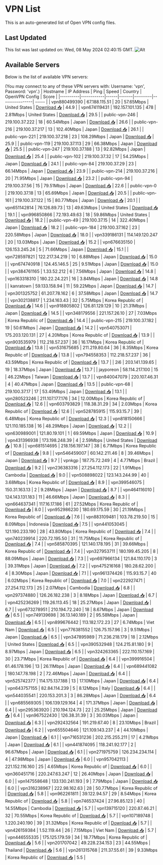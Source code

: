 # VPN List

This is an auto-generated list of Open VPN config files.

## Last Updated

This list was last updated on: Wed, 08 May 2024 02:40:15 GMT.
![Alt](https://repobeats.axiom.co/api/embed/186b98318ef1479477931607c1ad7d823f12451f.svg "Repobeats analytics image")

## Available Servers

Below is the list of available VPN servers:

(You may connect to any of these VPN servers with: Username: 'vpn', Password: 'vpn'.)
| Hostname | IP Address | Ping | Speed | Country | OpenVPN Config | Score |
|----------|------------|------|-------|---------|----------------| ----- |
| vpn880499390 | 67.188.115.51 | 20 | 57.65Mbps | United States | [Download 📥](./configs/server_0_US.ovpn) | 44.9 |
| vpn674119431 | 192.157.101.135 | 478 | 2.81Mbps | United States | [Download 📥](./configs/server_1_US.ovpn) | 29.5 |
| public-vpn-246 | 219.100.37.222 | 18 | 60.54Mbps | Japan | [Download 📥](./configs/server_2_JP.ovpn) | 26.6 |
| public-vpn-216 | 219.100.37.217 | 13 | 102.40Mbps | Japan | [Download 📥](./configs/server_3_JP.ovpn) | 26.1 |
| public-vpn-221 | 219.100.37.218 | 23 | 108.29Mbps | Japan | [Download 📥](./configs/server_4_JP.ovpn) | 25.9 |
| public-vpn-119 | 219.100.37.113 | 29 | 66.38Mbps | Japan | [Download 📥](./configs/server_5_JP.ovpn) | 25.5 |
| public-vpn-247 | 219.100.37.188 | 13 | 92.82Mbps | Japan | [Download 📥](./configs/server_6_JP.ovpn) | 25.4 |
| public-vpn-102 | 219.100.37.32 | 17 | 54.25Mbps | Japan | [Download 📥](./configs/server_7_JP.ovpn) | 24.1 |
| public-vpn-84 | 219.100.37.29 | 23 | 66.14Mbps | Japan | [Download 📥](./configs/server_8_JP.ovpn) | 23.9 |
| public-vpn-214 | 219.100.37.216 | 20 | 71.95Mbps | Japan | [Download 📥](./configs/server_9_JP.ovpn) | 23.2 |
| public-vpn-94 | 219.100.37.56 | 15 | 79.51Mbps | Japan | [Download 📥](./configs/server_10_JP.ovpn) | 22.6 |
| public-vpn-0 | 219.100.37.18 | 13 | 65.69Mbps | Japan | [Download 📥](./configs/server_11_JP.ovpn) | 20.5 |
| public-vpn-161 | 219.100.37.122 | 15 | 80.77Mbps | Japan | [Download 📥](./configs/server_12_JP.ovpn) | 20.1 |
| vpn651142814 | 76.126.89.73 | 13 | 49.63Mbps | United States | [Download 📥](./configs/server_13_US.ovpn) | 19.1 |
| vpn996850866 | 72.193.49.63 | 18 | 59.86Mbps | United States | [Download 📥](./configs/server_14_US.ovpn) | 18.2 |
| public-vpn-49 | 219.100.37.15 | 14 | 322.40Mbps | Japan | [Download 📥](./configs/server_15_JP.ovpn) | 18.2 |
| public-vpn-184 | 219.100.37.162 | 23 | 220.58Mbps | Japan | [Download 📥](./configs/server_16_JP.ovpn) | 18.0 |
| vpn339186131 | 114.149.120.247 | 20 | 13.03Mbps | Japan | [Download 📥](./configs/server_17_JP.ovpn) | 15.2 |
| vpn676635150 | 126.153.245.24 | 5 | 71.66Mbps | Japan | [Download 📥](./configs/server_18_JP.ovpn) | 15.1 |
| vpn728597821 | 122.217.34.219 | 10 | 6.88Mbps | Japan | [Download 📥](./configs/server_19_JP.ovpn) | 15.0 |
| vpn674740918 | 124.45.146.5 | 25 | 9.51Mbps | Japan | [Download 📥](./configs/server_20_JP.ovpn) | 15.0 |
| vpn384761165 | 1.33.52.212 | 6 | 7.56Mbps | Japan | [Download 📥](./configs/server_21_JP.ovpn) | 14.8 |
| vpn163318310 | 180.22.24.221 | 16 | 3.84Mbps | Japan | [Download 📥](./configs/server_22_JP.ovpn) | 14.8 |
| kanratown | 59.133.158.94 | 11 | 59.22Mbps | Japan | [Download 📥](./configs/server_23_JP.ovpn) | 14.7 |
| vpn301325752 | 61.207.78.162 | 6 | 37.58Mbps | Japan | [Download 📥](./configs/server_24_JP.ovpn) | 14.7 |
| vpn302138817 | 1.234.163.43 | 32 | 5.75Mbps | Korea Republic of | [Download 📥](./configs/server_25_KR.ovpn) | 14.6 |
| vpn918805802 | 126.81.129.129 | 10 | 21.31Mbps | Japan | [Download 📥](./configs/server_26_JP.ovpn) | 14.5 |
| vpn348179556 | 221.157.26.10 | 27 | 7.03Mbps | Korea Republic of | [Download 📥](./configs/server_27_KR.ovpn) | 14.4 |
| public-vpn-215 | 219.100.37.182 | 19 | 50.61Mbps | Japan | [Download 📥](./configs/server_28_JP.ovpn) | 14.2 |
| vpn540753071 | 175.203.120.131 | 27 | 4.20Mbps | Korea Republic of | [Download 📥](./configs/server_29_KR.ovpn) | 13.9 |
| vpn903535979 | 112.218.57.237 | 36 | 16.17Mbps | Korea Republic of | [Download 📥](./configs/server_30_KR.ovpn) | 13.8 |
| vpn531675685 | 211.219.80.64 | 36 | 8.35Mbps | Korea Republic of | [Download 📥](./configs/server_31_KR.ovpn) | 13.8 |
| vpn794558353 | 112.218.57.237 | 36 | 43.59Mbps | Korea Republic of | [Download 📥](./configs/server_32_KR.ovpn) | 13.7 |
| 2i6 | 203.141.139.65 | 19 | 18.37Mbps | Japan | [Download 📥](./configs/server_33_JP.ovpn) | 13.7 |
| jayporeon | 58.114.217.100 | 15 | 46.22Mbps | Taiwan | [Download 📥](./configs/server_34_TW.ovpn) | 13.7 |
| vpn840047079 | 220.107.46.31 | 4 | 40.47Mbps | Japan | [Download 📥](./configs/server_35_JP.ovpn) | 13.5 |
| public-vpn-68 | 219.100.37.17 | 17 | 53.49Mbps | Japan | [Download 📥](./configs/server_36_JP.ovpn) | 13.1 |
| vpn280523246 | 211.107.177.176 | 34 | 12.00Mbps | Korea Republic of | [Download 📥](./configs/server_37_KR.ovpn) | 12.6 |
| vpn603793829 | 118.38.31.29 | 34 | 2.03Mbps | Korea Republic of | [Download 📥](./configs/server_38_KR.ovpn) | 12.6 |
| vpn528785915 | 115.93.15.7 | 39 | 6.48Mbps | Korea Republic of | [Download 📥](./configs/server_39_KR.ovpn) | 12.3 |
| vpn818150666 | 121.110.185.138 | 16 | 48.29Mbps | Japan | [Download 📥](./configs/server_40_JP.ovpn) | 12.2 |
| vpn630989001 | 121.80.19.101 | 1 | 69.59Mbps | Japan | [Download 📥](./configs/server_41_JP.ovpn) | 10.9 |
| vpn431396938 | 173.198.248.39 | 4 | 2.59Mbps | United States | [Download 📥](./configs/server_42_US.ovpn) | 10.8 |
| vpn681514695 | 218.156.197.147 | 38 | 6.71Mbps | Korea Republic of | [Download 📥](./configs/server_43_KR.ovpn) | 9.8 |
| vpn546459007 | 60.142.211.46 | 8 | 39.46Mbps | Japan | [Download 📥](./configs/server_44_JP.ovpn) | 9.7 |
| vpnkgp | 187.75.72.249 | 4 | 4.77Mbps | Brazil | [Download 📥](./configs/server_45_BR.ovpn) | 9.2 |
| vpn236383316 | 27.254.112.173 | 22 | 1.91Mbps | Cambodia | [Download 📥](./configs/server_46_KH.ovpn) | 9.0 |
| vpn508898022 | 123.143.244.99 | 40 | 3.68Mbps | Korea Republic of | [Download 📥](./configs/server_47_KR.ovpn) | 8.9 |
| vpn399546075 | 150.31.163.13 | 2 | 9.28Mbps | Japan | [Download 📥](./configs/server_48_JP.ovpn) | 8.7 |
| vpn464116010 | 124.143.131.183 | 11 | 46.66Mbps | Japan | [Download 📥](./configs/server_49_JP.ovpn) | 8.3 |
| vpn664637341 | 117.16.17.186 | 61 | 27.52Mbps | Korea Republic of | [Download 📥](./configs/server_50_KR.ovpn) | 8.0 |
| vpn952986230 | 180.69.175.59 | 30 | 21.19Mbps | Korea Republic of | [Download 📥](./configs/server_51_KR.ovpn) | 7.6 |
| vpn883109481 | 103.78.219.50 | 15 | 8.09Mbps | Indonesia | [Download 📥](./configs/server_52_ID.ovpn) | 7.5 |
| vpn441053045 | 121.190.233.190 | 28 | 43.80Mbps | Korea Republic of | [Download 📥](./configs/server_53_KR.ovpn) | 7.4 |
| vpn740239914 | 220.72.195.50 | 31 | 11.75Mbps | Korea Republic of | [Download 📥](./configs/server_54_KR.ovpn) | 7.4 |
| vpn585870395 | 121.140.178.195 | 31 | 39.66Mbps | Korea Republic of | [Download 📥](./configs/server_55_KR.ovpn) | 7.4 |
| vpn327953711 | 180.199.45.205 | 8 | 88.09Mbps | Japan | [Download 📥](./configs/server_56_JP.ovpn) | 7.3 |
| vpn697966134 | 121.84.110.170 | 3 | 39.31Mbps | Japan | [Download 📥](./configs/server_57_JP.ovpn) | 7.2 |
| vpn475216168 | 180.28.62.200 | 4 | 8.30Mbps | Japan | [Download 📥](./configs/server_58_JP.ovpn) | 7.1 |
| vpn961374426 | 115.93.15.7 | 40 | 6.02Mbps | Korea Republic of | [Download 📥](./configs/server_59_KR.ovpn) | 7.0 |
| vpn222927471 | 27.254.112.173 | 25 | 2.07Mbps | Cambodia | [Download 📥](./configs/server_60_KH.ovpn) | 6.8 |
| vpn297374880 | 126.26.182.238 | 3 | 8.18Mbps | Japan | [Download 📥](./configs/server_61_JP.ovpn) | 6.7 |
| vpn425236269 | 119.26.113.45 | 18 | 25.27Mbps | Japan | [Download 📥](./configs/server_62_JP.ovpn) | 6.7 |
| vpn673278951 | 210.194.72.240 | 18 | 8.67Mbps | Japan | [Download 📥](./configs/server_63_JP.ovpn) | 6.5 |
| vpn749139698 | 36.13.140.189 | 2 | 95.58Mbps | Japan | [Download 📥](./configs/server_64_JP.ovpn) | 6.5 |
| vpn899676442 | 113.182.172.23 | 27 | 6.74Mbps | Viet Nam | [Download 📥](./configs/server_65_VN.ovpn) | 6.5 |
| vpn776381552 | 126.75.157.96 | 3 | 9.51Mbps | Japan | [Download 📥](./configs/server_66_JP.ovpn) | 6.5 |
| vpn347895989 | 71.236.218.179 | 18 | 2.12Mbps | United States | [Download 📥](./configs/server_67_US.ovpn) | 6.5 |
| vpn390532948 | 124.215.81.180 | 9 | 8.97Mbps | Japan | [Download 📥](./configs/server_68_JP.ovpn) | 6.5 |
| vpn324263365 | 222.110.157.169 | 30 | 23.71Mbps | Korea Republic of | [Download 📥](./configs/server_69_KR.ovpn) | 6.4 |
| vpn399916504 | 61.46.178.196 | 13 | 26.11Mbps | Japan | [Download 📥](./configs/server_70_JP.ovpn) | 6.4 |
| vpn689441082 | 180.147.78.198 | 2 | 72.46Mbps | Japan | [Download 📥](./configs/server_71_JP.ovpn) | 6.4 |
| vpn525742377 | 114.175.137.188 | 13 | 17.10Mbps | Japan | [Download 📥](./configs/server_72_JP.ovpn) | 6.4 |
| vpn643757155 | 82.84.114.239 | 5 | 8.12Mbps | Italy | [Download 📥](./configs/server_73_IT.ovpn) | 6.4 |
| vpn544035541 | 220.153.201.3 | 3 | 86.28Mbps | Japan | [Download 📥](./configs/server_74_JP.ovpn) | 6.4 |
| vpn685569305 | 106.139.129.164 | 4 | 171.37Mbps | Japan | [Download 📥](./configs/server_75_JP.ovpn) | 6.4 |
| vpn295363920 | 210.194.124.73 | 22 | 25.25Mbps | Japan | [Download 📥](./configs/server_76_JP.ovpn) | 6.4 |
| vpn967522430 | 126.38.31.39 | 3 | 30.03Mbps | Japan | [Download 📥](./configs/server_77_JP.ovpn) | 6.3 |
| vpn292432564 | 191.219.67.40 | 8 | 23.10Mbps | Brazil | [Download 📥](./configs/server_78_BR.ovpn) | 6.2 |
| vpn655504646 | 121.109.143.237 | 4 | 44.10Mbps | Japan | [Download 📥](./configs/server_79_JP.ovpn) | 6.1 |
| vpn716531236 | 202.215.255.211 | 17 | 4.21Mbps | Japan | [Download 📥](./configs/server_80_JP.ovpn) | 6.1 |
| vpn441874095 | 118.241.92.177 | 2 | 96.67Mbps | Japan | [Download 📥](./configs/server_81_JP.ovpn) | 6.1 |
| vpn271975759 | 126.234.234.114 | 4 | 47.98Mbps | Japan | [Download 📥](./configs/server_82_JP.ovpn) | 6.0 |
| vpn957042113 | 221.152.116.160 | 25 | 4.65Mbps | Korea Republic of | [Download 📥](./configs/server_83_KR.ovpn) | 6.0 |
| vpn360451716 | 220.247.63.247 | 12 | 26.40Mbps | Japan | [Download 📥](./configs/server_84_JP.ovpn) | 6.0 |
| vpn147558648 | 133.130.241.193 | 9 | 7.79Mbps | Japan | [Download 📥](./configs/server_85_JP.ovpn) | 6.0 |
| vpn316238967 | 222.98.162.63 | 28 | 50.77Mbps | Korea Republic of | [Download 📥](./configs/server_86_KR.ovpn) | 5.8 |
| vpn962261811 | 39.122.94.57 | 29 | 8.54Mbps | Korea Republic of | [Download 📥](./configs/server_87_KR.ovpn) | 5.8 |
| vpn746537424 | 27.96.85.123 | 40 | 14.55Mbps | Cambodia | [Download 📥](./configs/server_88_KH.ovpn) | 5.7 |
| vpn139715120 | 220.87.46.21 | 32 | 70.55Mbps | Korea Republic of | [Download 📥](./configs/server_89_KR.ovpn) | 5.7 |
| vpn107189748 | 1.220.240.190 | 39 | 31.32Mbps | Korea Republic of | [Download 📥](./configs/server_90_KR.ovpn) | 5.7 |
| vpn426159384 | 1.52.119.44 | 26 | 7.15Mbps | Viet Nam | [Download 📥](./configs/server_91_VN.ovpn) | 5.7 |
| vpn446555335 | 175.125.179.59 | 34 | 18.77Mbps | Korea Republic of | [Download 📥](./configs/server_92_KR.ovpn) | 5.6 |
| vpn201707042 | 49.228.234.153 | 23 | 44.55Mbps | Thailand | [Download 📥](./configs/server_93_TH.ovpn) | 5.6 |
| vpn261315768 | 211.37.55.61 | 39 | 9.33Mbps | Korea Republic of | [Download 📥](./configs/server_94_KR.ovpn) | 5.5 |
